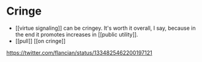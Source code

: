# Cringe

- [[virtue signaling]] can be cringey. It's worth it overall, I say, because in the end it promotes increases in [[public utility]].
- [[pull]] [[on cringe]]

https://twitter.com/flancian/status/1334825462200197121


